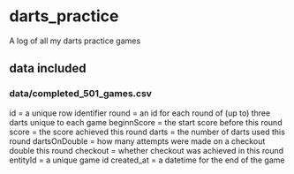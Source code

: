 # darts_practice
A log of all my darts practice games

## data included

### data/completed_501_games.csv
id = a unique row identifier
round = an id for each round of (up to) three darts unique to each game
beginnScore = the start score before this round
score = the score achieved this round
darts = the number of darts used this round
dartsOnDouble = how many attempts were made on a checkout double this round
checkout = whether checkout was achieved in this round
entityId = a unique game id
created_at = a datetime for the end of the game

